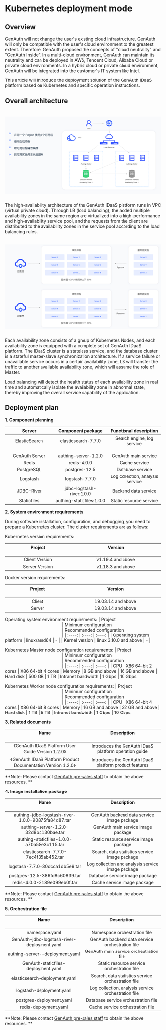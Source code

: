 # Kubernetes deployment mode

<LastUpdated/>

## Overview

GenAuth will not change the user's existing cloud infrastructure. GenAuth will only be compatible with the user's cloud environment to the greatest extent. Therefore, GenAuth proposed the concepts of "cloud neutrality" and "GenAuth Inside". In a multi-cloud environment, GenAuth can maintain its neutrality and can be deployed in AWS, Tencent Cloud, Alibaba Cloud or private cloud environments. In a hybrid cloud or private cloud environment, GenAuth will be integrated into the customer's IT system like Intel.

This article will introduce the deployment solution of the GenAuth IDaaS platform based on Kubernetes and specific operation instructions.

## Overall architecture

<img src="./images/k8s-1.png" style="margin-top: 20px;" class="md-img-padding" />
<div style="height: 10px;"></div>

The high-availability architecture of the GenAuth IDaaS platform runs in VPC (virtual private cloud). Through LB (load balancing), the added multiple availability zones in the same region are virtualized into a high-performance and high-availability service pool, and the requests from the client are distributed to the availability zones in the service pool according to the load balancing rules.

<img src="./images/k8s-2.png" style="margin-top: 20px;" class="md-img-padding" />
<div style="height: 10px;"></div>

Each availability zone consists of a group of Kubernetes Nodes, and each availability zone is equipped with a complete set of GenAuth IDaaS platform. The IDaaS cluster is a stateless service, and the database cluster is a stateful master-slave synchronization architecture. If a service failure or unavailable service occurs in a certain availability zone, LB will transfer the traffic to another available availability zone, which will assume the role of Master.

Load balancing will detect the health status of each availability zone in real time and automatically isolate the availability zone in abnormal state, thereby improving the overall service capability of the application.

## Deployment plan

**1. Component planning**

|                         Server                         |                      Component package                       |                       Functional description                        |
| :----------------------------------------------------: | :----------------------------------------------------------: | :-----------------------------------------------------------------: |
| ElasticSearch<img width=180 class="md-table-padding"/> | elasticsearch-7.7.0<img width=180 class="md-table-padding"/> | Search engine, log service<img width=180 class="md-table-padding"/> |
|                     GenAuth Server                     |                     authing-server-1.2.0                     |                        GenAuth main service                         |
|                         Redis                          |                         redis-4.0.0                          |                            Cache service                            |
|                       PostgreSQL                       |                        postgres-12.5                         |                          Database service                           |
|                        Logstash                        |                        logstash-7.7.0                        |                  Log collection, analysis service                   |
|                       JDBC-River                       |                  jdbc-logstash-river:1.0.0                   |                        Backend data service                         |
|                      Staticfiles                       |                  authing-staticfiles:1.0.0                   |                       Static resource service                       |

**2. System environment requirements**

During software installation, configuration, and debugging, you need to prepare a Kubernetes cluster. The cluster requirements are as follows:

Kubernetes version requirements:

| Project <img width=350 class="md-table-padding"/> | Version <img width=530 class="md-table-padding"/> |
| :-----------------------------------------------: | :-----------------------------------------------: |
|                  Client Version                   |                 v1.19.4 and above                 |
|                  Server Version                   |                 v1.18.3 and above                 |

Docker version requirements:

| Project <img width=350 class="md-table-padding"/> | Version <img width=530 class="md-table-padding"/> |
| :-----------------------------------------------: | :-----------------------------------------------: |
|                      Client                       |                19.03.14 and above                 |
|                      Server                       |                19.03.14 and above                 |

Operating system environment requirements:
| Project <img width=180 class="md-table-padding"/> | Minimum configuration <img width=180 class="md-table-padding"/> | Recommended configuration <img width=180 class="md-table-padding"/> |
| :----: | :----: | :----: |
| Operating system platform | linux/amd64 | - |
| Kernel version | linux 3.10.0 and above | - |

Kubernetes Master node configuration requirements:
| Project <img width=180 class="md-table-padding"/> | Minimum configuration <img width=180 class="md-table-padding"/> | Recommended configuration <img width=180 class="md-table-padding"/> |
| :----: | :----: | :----: |
| CPU | X86 64-bit 2 cores | X86 64-bit 4 cores
| Memory | 8 GB and above | 16 GB and above
| Hard disk | 500 GB | 1 TB
| Intranet bandwidth | 1 Gbps | 10 Gbps

Kubernetes Worker node configuration requirements:
| Project <img width=180 class="md-table-padding"/> | Minimum configuration <img width=180 class="md-table-padding"/> | Recommended configuration <img width=180 class="md-table-padding"/> |
| :----: | :----: | :----: |
| CPU | X86 64-bit 4 cores | X86 64-bit 8 cores
| Memory | 16 GB and above | 32 GB and above
| Hard disk | 1 TB | 5 TB
| Intranet bandwidth | 1 Gbps | 10 Gbps

**3. Related documents**

|         Name <img width=350 class="md-table-padding"/>         | Description <img width=350 class="md-table-padding"/>  |
| :------------------------------------------------------------: | :----------------------------------------------------: |
|      《GenAuth IDaaS Platform User Guide Version 1.2.0》       | Introduces the GenAuth IDaaS platform operation guide  |
| 《GenAuth IDaaS Platform Product Documentation Version 1.2.0》 | Introduces the GenAuth IDaaS platform product features |

**Note: Please contact <a href="mailto:sales@genauth.ai">GenAuth pre-sales staff</a> to obtain the above resources. **

**4. Image installation package**

|   Name <img width=350 class="md-table-padding"/>   | Description <img width=350 class="md-table-padding"/> |
| :------------------------------------------------: | :---------------------------------------------------: |
| authing-jdbc-logstash-river-1.0.0-90875fa84d87.tar |      GenAuth backend data service image package       |
|       authing-server-1.2.0-32d8b4130bae.tar        |          GenAuth main service image package           |
|     authing-staticfiles-1.0.0-a70a58e3c115.tar     |         Static resource service image package         |
|        elasticsearch-7.7.0-7ec4f35ab452.tar        |     Search, data statistics service image package     |
|          logstash-7.7.0-30dcca1db5e9.tar           |   Log collection and analysis service image package   |
|           postgres-12.5-386fd8c60839.tar           |            Database service image package             |
|            redis-4.0.0-3189e099eb0f.tar            |              Cache service image package              |

**Note: Please contact <a href="mailto:sales@genauth.ai">GenAuth pre-sales staff</a> to obtain the above resources. **

**5. Orchestration file**

| Name <img width=350 class="md-table-padding"/> | Description <img width=350 class="md-table-padding"/> |
| :--------------------------------------------: | :---------------------------------------------------: |
|                 namespace.yaml                 |             Namespace orchestration file              |
|  GenAuth-jdbc-logstash-river-deployment.yaml   |    GenAuth backend data service orchestration file    |
|        authing-server--deployment.yaml         |        GenAuth main service orchestration file        |
|      GenAuth-staticfiles-deployment.yaml       |      Static resource service orchestration file       |
|         elasticsearch-deployment.yaml          |  Search, data statistics service orchestration file   |
|            logstash-deployment.yaml            |  Log collection, analysis service orchestration file  |
|            postgres-deployment.yaml            |          Database service orchestration file          |
|             redis-deployment.yaml              |           Cache service orchestration file            |

**Note: Please contact <a href="mailto:sales@genauth.ai">GenAuth pre-sales staff</a> to obtain the above resources. **
